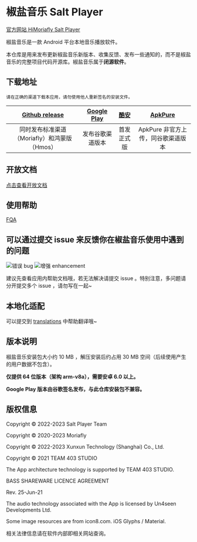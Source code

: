 # 椒盐音乐 Salt Player

[官方网站 HiMoriafly Salt Player](https://moriafly.xyz/HiMoriafly/)

椒盐音乐是一款 Android 平台本地音乐播放软件。

本仓库是用来发布更新椒盐音乐新版本、收集反馈、发布一些通知的，而不是椒盐音乐的完整项目代码开源库。椒盐音乐属于<b>闭源软件</b>。

## 下载地址

`请在正确的渠道下载本应用，请勿使用他人重新签名的安装文件。`

|  [Github release](https://github.com/Moriafly/SaltPlayerSource/releases)   | [Google Play](https://play.google.com/store/apps/details?id=com.salt.music)  | [酷安](https://www.coolapk.com/apk/284064) | [ApkPure](https://apkpure.com/p/com.salt.music) |
|:--:|:--:|:--:|:--:|
| 同时发布标准渠道（Moriafly）和鸿蒙版（Hmos） | 发布谷歌渠道版本 | 首发正式版 | ApkPure 非官方上传，同谷歌渠道版本 |

## 开放文档

[点击查看开放文档](open/open.md)

## 使用帮助

[FQA](https://moriafly.xyz/HiMoriafly/docs/salt-player/FQA)

## 可以通过提交 issue 来反馈你在椒盐音乐使用中遇到的问题

![错误 bug](https://img.shields.io/github/issues/Moriafly/SaltPlayerSource/错误%20bug?color=d73a4a&label=错误%20bug) ![增强 enhancement](https://img.shields.io/github/issues/Moriafly/SaltPlayerSource/增强%20enhancement?color=a2eeef&label=增强%20enhancement)

建议先查看应用内帮助文档哦，若无法解决请提交 issue 。特别注意，多问题请分开提交多个 issue ，请勿写在一起~

## 本地化适配

可以提交到 [translations](https://github.com/Moriafly/SaltPlayerSource/tree/main/translations) 中帮助翻译哦~

## 版本说明

椒盐音乐安装包大小约 10 MB ，解压安装后约占用 30 MB 空间（后续使用产生的用户数据不包含）。

**仅提供 64 位版本（架构 arm-v8a），需要安卓 6.0 以上。**

**Google Play 版本由谷歌签名发布，与此仓库安装包不兼容。**

## 版权信息

Copyright © 2022-2023 Salt Player Team

Copyright © 2020-2023 Moriafly

Copyright © 2022-2023 Xunxun Technology (Shanghai) Co., Ltd.

Copyright © 2021 TEAM 403 STUDIO

The App architecture technology is supported by TEAM 403 STUDIO.

BASS SHAREWARE LICENCE AGREEMENT

Rev. 25-Jun-21

The audio technology associated with the App is licensed by Un4seen Developments Ltd.

Some image resources are from icon8.com.
iOS Glyphs / Material.

相关法律信息请在软件内部即相关网站查询。